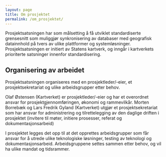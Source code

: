 ```yaml
---
layout: page
title: Om prosjektet 
permalink: /om_prosjektet/
---
```


Prosjektsatsningen har som målsetting å få utviklet standardiserte grensesnitt som muliggjør synkronisering av databaser med geografisk datainnhold på tvers av ulike plattformer og systemløsninger. Prosjektsatsningen er initiert av Statens kartverk, og inngår i kartverkets prioriterte satsninger innenfor standardisering.

## Organisering av arbeidet

Prosjektsatsningen organiseres med en prosjektleder/-eier, et prosjektsekretariat og ulike arbeidsgrupper etter behov.

Olaf Østensen (Kartverket) er prosjektleder/-eier og har et overordnet ansvar for prosjektgjennomføringen, økonomi og rammevilkår. Morten Borrebæk og Lars Fredrik Gyland (Kartverket) utgjør et prosjektsekretariat som har ansvar for administrering og tilrettelegging av den daglige driften i prosjektet (invitere til møter, initiere prosesser, referat og dokumentasjonsarbeid)

I prosjektet legges det opp til at det opprettes arbeidsgrupper som får ansvar for å utrede ulike teknologiske løsninger, testing av teknologi og dokumentasjonsarbeid. Arbeidsgruppene settes sammen etter behov, og vil ha ulike mandat og tidsrammer.

